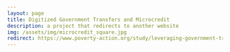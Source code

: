 ```yaml
---
layout: page
title: Digitized Government Transfers and Microcredit
description: a project that redirects to another website
img: /assets/img/microcredit_square.jpg
redirect: https://www.poverty-action.org/study/leveraging-government-transfers-offer-low-risk-microcredit-dominican-republic
---
```

